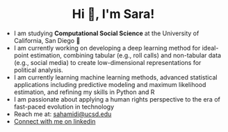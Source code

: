<h1 align="center">Hi 👋, I'm Sara!</h1>
<ul>
  <li>I am studying <b>Computational Social Science </b> at the University of California, San Diego 🌊 </li>
  <li>I am currently working on developing a deep learning method for ideal-point estimation, combining tabular (e.g., roll calls) and non-tabular data (e.g., social media) to create low-dimensional representations for political analysis. </li>
  <li>I am currently learning machine learning methods, advanced statistical applications including predictive modeling and maximum likelihood estimation, and refining my skills in Python and R </li>
  <li>I am passionate about applying a human rights perspective to the era of fast-paced evolution in technology </li>
  <li> Reach me at: <a href="mailto:sahamidi@ucsd.edu">sahamidi@ucsd.edu</li>
  <li> Connect with me on<a href="www.linkedin.com/in/sarahamidi" target="_blank"> linkedin </a></li>
</ul>

<!---
sahamidi2/sahamidi2 is a ✨ special ✨ repository because its `README.md` (this file) appears on your GitHub profile.
You can click the Preview link to take a look at your changes.
--->
